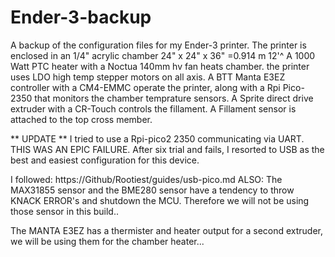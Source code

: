# Ender-3-backup
A backup of the configuration files for my Ender-3 printer.
The printer is enclosed in an 1/4" acrylic chamber 24" x 24" x 36" =0.914 m 12'^
A 1000 Watt PTC heater with a Noctua 140mm hv fan heats chamber.
the printer uses LDO high temp stepper motors on all axis.
A BTT Manta E3EZ controller with a CM4-EMMC operate the printer,
along with a Rpi Pico-2350 that monitors the chamber temprature sensors.
A Sprite direct drive extruder with a CR-Touch controls the fillament.
A Fillament sensor is attached to the top cross member.

** UPDATE **
I tried to use a Rpi-pico2 2350 communicating via UART.
THIS WAS AN EPIC FAILURE. After six trial and fails, I resorted to 
USB as the best and easiest configuration for this device.

I followed: https://Github/Rootiest/guides/usb-pico.md 
ALSO: The MAX31855 sensor and the BME280 sensor have a tendency to
throw KNACK ERROR's and shutdown the MCU.
Therefore we will not be using those sensor in this build..

The MANTA E3EZ has a thermister and heater output for a second extruder,
we will be using them for the chamber heater...
